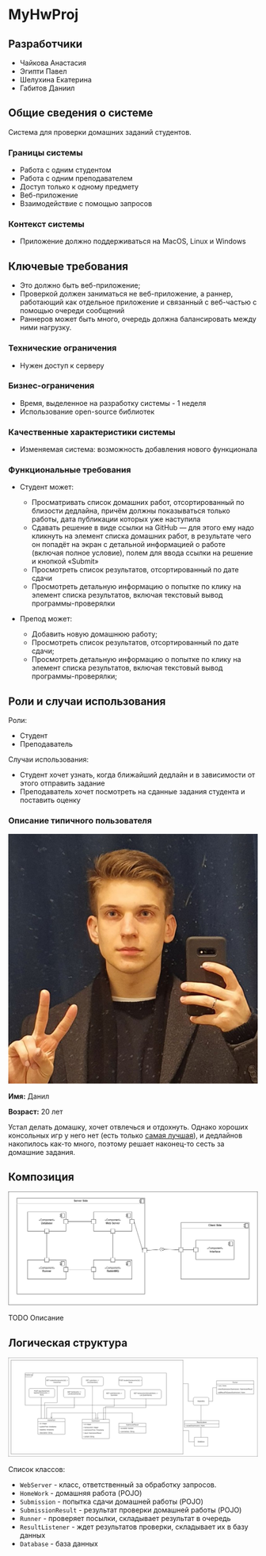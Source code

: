 # MyHwProj
## Разработчики
- Чайкова Анастасия
- Эгипти Павел
- Шелухина Екатерина
- Габитов Даниил

## Общие сведения о системе

Система для проверки домашних заданий студентов.
### Границы системы
- Работа с одним студентом
- Работа с одним преподавателем
- Доступ только к одному предмету
- Веб-приложение
- Взаимодействие с помощью запросов

### Контекст системы
- Приложение должно поддерживаться на MacOS, Linux и Windows

## Ключевые требования

- Это должно быть веб-приложение;
- Проверкой должен заниматься не веб-приложение, а раннер, работающий как отдельное приложение и связанный с веб-частью
с помощью очереди сообщений
- Раннеров может быть много, очередь должна балансировать между ними нагрузку.


### Технические ограничения
- Нужен доступ к серверу

### Бизнес-ограничения
- Время, выделенное на разработку системы - 1 неделя
- Использование open-source библиотек

### Качественные характеристики системы
- Изменяемая система: возможность добавления нового функционала

### Функциональные требования

- Студент может:
  - Просматривать список домашних работ, отсортированный по близости дедлайна, причём
  должны показываться только работы, дата публикации которых уже наступила
  - Сдавать решение в виде ссылки на GitHub — для этого ему надо кликнуть на элемент
  списка домашних работ, в результате чего он попадёт на экран с детальной информацией
  о работе (включая полное условие), полем для ввода ссылки на решение и кнопкой
  «Submit»
  - Просмотреть список результатов, отсортированный по дате сдачи
  - Просмотреть детальную информацию о попытке по клику на элемент списка результатов,
  включая текстовый вывод программы-проверялки

- Препод может:
  - Добавить новую домашнюю работу;
  - Просмотреть список результатов, отсортированный по дате сдачи;
  - Просмотреть детальную информацию о попытке по клику на элемент списка результатов,
  включая текстовый вывод программы-проверялки;

## Роли и случаи использования

Роли:
- Студент
- Преподаватель

Случаи использования:
- Студент хочет узнать, когда ближайший дедлайн и в зависимости от этого отправить задание
- Преподаватель хочет посмотреть на сданные задания студента и поставить оценку

### Описание типичного пользователя
![Данил](resources/user.jpg)

**Имя:** Данил

**Возраст:** 20 лет

Устал делать домашку, хочет отвлечься и отдохнуть. Однако хороших консольных игр у него нет (есть только [самая лучшая](https://github.com/eshelukhina/HSE2022-RogueLike)), и дедлайнов накопилось как-то много, поэтому решает наконец-то сесть за домашние задания.

## Композиция 

![Сomponent](resources/component.png)

TODO Описание

## Логическая структура

![Сomponent](resources/classes.png)

Список классов:
* `WebServer` - класс, ответственный за обработку запросов.
* `HomeWork` - домашняя работа (POJO)
* `Submission` - попытка сдачи домашней работы (POJO)
* `SubmissionResult` - результат проверки домашней работы (POJO)
* `Runner` - проверяет посылки, складывает результат в очередь
* `ResultListener` - ждет результатов проверки, складывает их в базу данных 
* `Database` - база данных